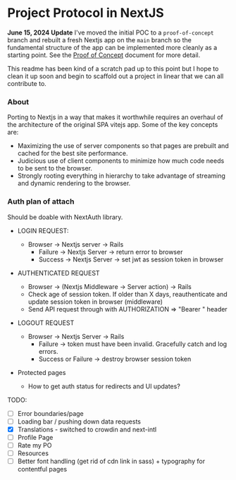 # Project Protocol in NextJS

**June 15, 2024 Update**
I've moved the initial POC to a `proof-of-concept` branch and rebuilt a fresh Nextjs app on the `main` branch so the fundamental structure of the app can be implemented more cleanly as a starting point. See the [Proof of Concept](/POC.md) document for more detail.

This readme has been kind of a scratch pad up to this point but I hope to clean it up soon and begin to scaffold out a project in linear that we can all contribute to.

### About

Porting to Nextjs in a way that makes it worthwhile requires an overhaul of the architecture of the original SPA vitejs app. Some of the key concepts are:

- Maximizing the use of server components so that pages are prebuilt and cached for the best site performance.
- Judicious use of client components to minimize how much code needs to be sent to the browser.
- Strongly rooting everything in hierarchy to take advantage of streaming and dynamic rendering to the browser.

### Auth plan of attach

Should be doable with NextAuth library.

- LOGIN REQUEST:

  - Browser -> Nextjs server -> Rails
    - Failure -> Nextjs Server -> return error to browser
    - Success -> Nextjs Server -> set jwt as session token in browser

- AUTHENTICATED REQUEST

  - Browser -> (Nextjs Middleware -> Server action) -> Rails
  - Check age of session token. If older than X days, reauthenticate and update session token in browser (middleware)
  - Send API request through with AUTHORIZATION => "Bearer <token>" header

- LOGOUT REQUEST

  - Browser -> Nextjs Server -> Rails
    - Failure -> token must have been invalid. Gracefully catch and log errors.
    - Success or Failure -> destroy browser session token

- Protected pages
  - How to get auth status for redirects and UI updates?

TODO:

- [ ] Error boundaries/page
- [ ] Loading bar / pushing down data requests
- [x] Translations - switched to crowdin and next-intl
- [ ] Profile Page
- [ ] Rate my PO
- [ ] Resources
- [ ] Better font handling (get rid of cdn link in sass) + typography for contentful pages

